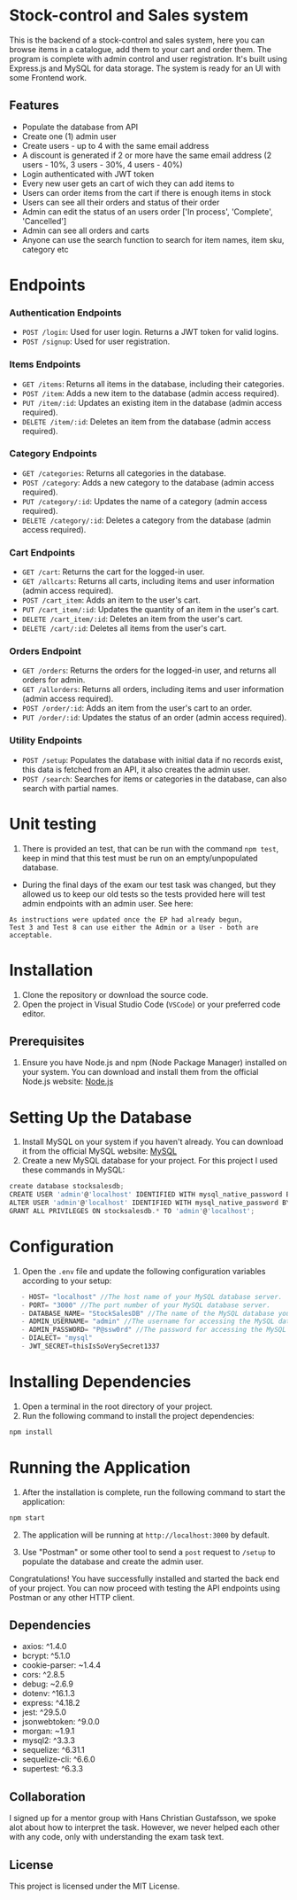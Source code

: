 # Stock-control and Sales system

This is the backend of a stock-control and sales system, here you can browse items in a catalogue, add them to your cart and order them. The program is complete with admin control and user registration. It's built using Express.js and MySQL for data storage. The system is ready for an UI with some Frontend work.

## Features

- Populate the database from API
- Create one (1) admin user
- Create users - up to 4 with the same email address
- A discount is generated if 2 or more have the same email address (2 users - 10%, 3 users - 30%, 4 users - 40%)
- Login authenticated with JWT token
- Every new user gets an cart of wich they can add items to
- Users can order items from the cart if there is enough items in stock
- Users can see all their orders and status of their order
- Admin can edit the status of an users order ['In process', 'Complete', 'Cancelled']
- Admin can see all orders and carts
- Anyone can use the search function to search for item names, item sku, category etc

# Endpoints

### Authentication Endpoints

- `POST /login`: Used for user login. Returns a JWT token for valid logins.
- `POST /signup`: Used for user registration.

### Items Endpoints

- `GET /items`: Returns all items in the database, including their categories.
- `POST /item`: Adds a new item to the database (admin access required).
- `PUT /item/:id`: Updates an existing item in the database (admin access required).
- `DELETE /item/:id`: Deletes an item from the database (admin access required).

### Category Endpoints

- `GET /categories`: Returns all categories in the database.
- `POST /category`: Adds a new category to the database (admin access required).
- `PUT /category/:id`: Updates the name of a category (admin access required).
- `DELETE /category/:id`: Deletes a category from the database (admin access required).

### Cart Endpoints

- `GET /cart`: Returns the cart for the logged-in user.
- `GET /allcarts`: Returns all carts, including items and user information (admin access required).
- `POST /cart_item`: Adds an item to the user's cart.
- `PUT /cart_item/:id`: Updates the quantity of an item in the user's cart.
- `DELETE /cart_item/:id`: Deletes an item from the user's cart.
- `DELETE /cart/:id`: Deletes all items from the user's cart.

### Orders Endpoint

- `GET /orders`: Returns the orders for the logged-in user, and returns all orders for admin.
- `GET /allorders`: Returns all orders, including items and user information (admin access required).
- `POST /order/:id`: Adds an item from the user's cart to an order.
- `PUT /order/:id`: Updates the status of an order (admin access required).

### Utility Endpoints

- `POST /setup`: Populates the database with initial data if no records exist, this data is fetched from an API, it also creates the admin user.
- `POST /search`: Searches for items or categories in the database, can also search with partial names.

# Unit testing

1. There is provided an test, that can be run with the command `npm test`, keep in mind that this test must be run on an empty/unpopulated database.

- During the final days of the exam our test task was changed, but they allowed us to keep our old tests so the tests provided here will test admin endpoints with an admin user. See here:

```
As instructions were updated once the EP had already begun,
Test 3 and Test 8 can use either the Admin or a User - both are acceptable.
```

# Installation

1. Clone the repository or download the source code.
2. Open the project in Visual Studio Code (`VSCode`) or your preferred code editor.

## Prerequisites

1. Ensure you have Node.js and npm (Node Package Manager) installed on your system. You can download and install them from the official Node.js website: [Node.js](https://nodejs.org)

# Setting Up the Database

1. Install MySQL on your system if you haven't already. You can download it from the official MySQL website: [MySQL](https://dev.mysql.com/downloads)
2. Create a new MySQL database for your project. For this project I used these commands in MySQL:

```javascript
create database stocksalesdb;
CREATE USER 'admin'@'localhost' IDENTIFIED WITH mysql_native_password BY 'P@ssw0rd';
ALTER USER 'admin'@'localhost' IDENTIFIED WITH mysql_native_password BY 'P@ssw0rd';
GRANT ALL PRIVILEGES ON stocksalesdb.* TO 'admin'@'localhost';
```

# Configuration

1. Open the `.env` file and update the following configuration variables according to your setup:

```javascript
   - HOST= "localhost" //The host name of your MySQL database server.
   - PORT= "3000" //The port number of your MySQL database server.
   - DATABASE_NAME= "StockSalesDB" //The name of the MySQL database you created for your project.
   - ADMIN_USERNAME= "admin" //The username for accessing the MySQL database.
   - ADMIN_PASSWORD= "P@ssw0rd" //The password for accessing the MySQL database.
   - DIALECT= "mysql"
   - JWT_SECRET=thisIsSoVerySecret1337
```

# Installing Dependencies

1. Open a terminal in the root directory of your project.
2. Run the following command to install the project dependencies:

```bash
npm install
```

# Running the Application

1. After the installation is complete, run the following command to start the application:

```bash
npm start
```

2. The application will be running at `http://localhost:3000` by default.

3. Use "Postman" or some other tool to send a `post` request to `/setup` to populate the database and create the admin user.

Congratulations! You have successfully installed and started the back end of your project. You can now proceed with testing the API endpoints using Postman or any other HTTP client.

## Dependencies

- axios: ^1.4.0
- bcrypt: ^5.1.0
- cookie-parser: ~1.4.4
- cors: ^2.8.5
- debug: ~2.6.9
- dotenv: ^16.1.3
- express: ^4.18.2
- jest: ^29.5.0
- jsonwebtoken: ^9.0.0
- morgan: ~1.9.1
- mysql2: ^3.3.3
- sequelize: ^6.31.1
- sequelize-cli: ^6.6.0
- supertest: ^6.3.3

## Collaboration

I signed up for a mentor group with Hans Christian Gustafsson, we spoke alot about how to interpret the task. However, we never helped each other with any code, only with understanding the exam task text.

## License

This project is licensed under the MIT License.
